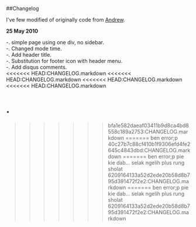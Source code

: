 ##Changelog

I've few modified of originally code from [Andrew](http://ascarter.net).


**25 May 2010**

-. simple page using one div, no sidebar.<br/>
-. Changed mode time.<br/>
-. Add header title.<br/>
-. Substitution for footer icon with header menu.<br/>
-. Add disqus comments.<br/>
<<<<<<< HEAD:CHANGELOG.markdown
<<<<<<< HEAD:CHANGELOG.markdown
<<<<<<< HEAD:CHANGELOG.markdown
<<<<<<< HEAD:CHANGELOG.markdown

.
=======
>>>>>>> bfa1e582daeaf03411b9d8ca4bd8558c189a2753:CHANGELOG.markdown
=======
ben error;p
>>>>>>> 40c27b7c88cf410b1f9306efd4fe2645c4843dbd:CHANGELOG.markdown
=======
ben error;p
pie kie dab... selak ngelih plus rung sholat
>>>>>>> 6209164133a52d2ede20b58d8b795d391472f2e2:CHANGELOG.markdown
=======
ben error;p
pie kie dab... selak ngelih plus rung sholat
>>>>>>> 6209164133a52d2ede20b58d8b795d391472f2e2:CHANGELOG.markdown
